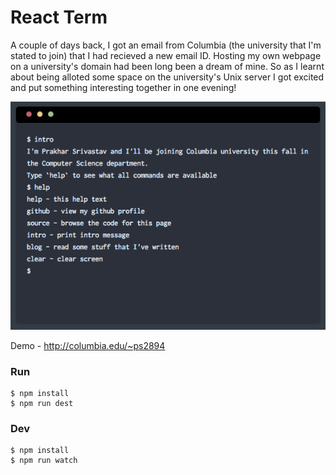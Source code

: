 # React Term

A couple of days back, I got an email from Columbia (the university that I'm stated to join) that I had recieved a new email ID. Hosting my own webpage on a university's domain had been long been a dream of mine. So as I learnt about being alloted some space on the university's Unix server I got excited and put something interesting together in one evening!

![img](shot.png)

Demo - http://columbia.edu/~ps2894

### Run
```
$ npm install
$ npm run dest
```

### Dev
```
$ npm install
$ npm run watch
```
